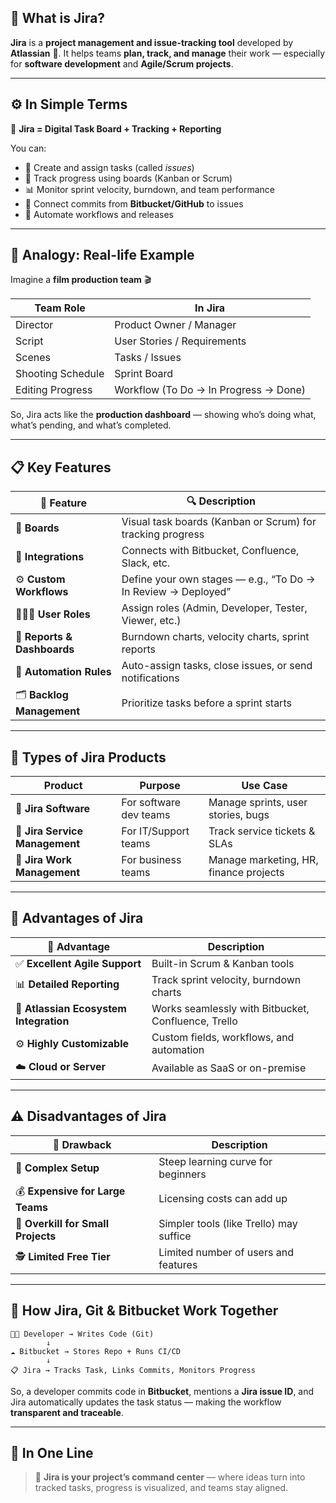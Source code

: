 ## 🧩 **What is Jira?**

**Jira** is a **project management and issue-tracking tool** developed by **Atlassian** 🏢.
It helps teams **plan, track, and manage** their work — especially for **software development** and **Agile/Scrum projects**.

---

## ⚙️ **In Simple Terms**

🔹 **Jira = Digital Task Board + Tracking + Reporting**

You can:

* 📝 Create and assign tasks (called *issues*)
* 🔄 Track progress using boards (Kanban or Scrum)
* 📊 Monitor sprint velocity, burndown, and team performance
* 🔗 Connect commits from **Bitbucket/GitHub** to issues
* 🚀 Automate workflows and releases

---

## 🧠 **Analogy: Real-life Example**

Imagine a **film production team** 🎬

| Team Role         | In Jira                               |
| ----------------- | ------------------------------------- |
| Director          | Product Owner / Manager               |
| Script            | User Stories / Requirements           |
| Scenes            | Tasks / Issues                        |
| Shooting Schedule | Sprint Board                          |
| Editing Progress  | Workflow (To Do → In Progress → Done) |

So, Jira acts like the **production dashboard** — showing who’s doing what, what’s pending, and what’s completed.

---

## 📋 **Key Features**

| 🧱 Feature                  | 🔍 Description                                                |
| --------------------------- | ------------------------------------------------------------- |
| 📅 **Boards**               | Visual task boards (Kanban or Scrum) for tracking progress    |
| 🔗 **Integrations**         | Connects with Bitbucket, Confluence, Slack, etc.              |
| ⚙️ **Custom Workflows**     | Define your own stages — e.g., “To Do → In Review → Deployed” |
| 🧍‍♂️👥 **User Roles**      | Assign roles (Admin, Developer, Tester, Viewer, etc.)         |
| 🧩 **Reports & Dashboards** | Burndown charts, velocity charts, sprint reports              |
| 🤖 **Automation Rules**     | Auto-assign tasks, close issues, or send notifications        |
| 🗂️ **Backlog Management**  | Prioritize tasks before a sprint starts                       |

---

## 🧭 **Types of Jira Products**

| Product                        | Purpose                | Use Case                               |
| ------------------------------ | ---------------------- | -------------------------------------- |
| 🧱 **Jira Software**           | For software dev teams | Manage sprints, user stories, bugs     |
| 🧰 **Jira Service Management** | For IT/Support teams   | Track service tickets & SLAs           |
| 🧩 **Jira Work Management**    | For business teams     | Manage marketing, HR, finance projects |

---

## 💪 **Advantages of Jira**

| 🌟 Advantage                           | Description                                         |
| -------------------------------------- | --------------------------------------------------- |
| ✅ **Excellent Agile Support**          | Built-in Scrum & Kanban tools                       |
| 📊 **Detailed Reporting**              | Track sprint velocity, burndown charts              |
| 🔗 **Atlassian Ecosystem Integration** | Works seamlessly with Bitbucket, Confluence, Trello |
| ⚙️ **Highly Customizable**             | Custom fields, workflows, and automation            |
| ☁️ **Cloud or Server**                 | Available as SaaS or on-premise                     |

---

## ⚠️ **Disadvantages of Jira**

| 🚫 Drawback                        | Description                             |
| ---------------------------------- | --------------------------------------- |
| 🧱 **Complex Setup**               | Steep learning curve for beginners      |
| 💰 **Expensive for Large Teams**   | Licensing costs can add up              |
| 🧩 **Overkill for Small Projects** | Simpler tools (like Trello) may suffice |
| 🕵️ **Limited Free Tier**          | Limited number of users and features    |

---

## 🧭 **How Jira, Git & Bitbucket Work Together**

```
👩‍💻 Developer → Writes Code (Git)
        ↓
☁️ Bitbucket → Stores Repo + Runs CI/CD
        ↓
📋 Jira → Tracks Task, Links Commits, Monitors Progress
```

So, a developer commits code in **Bitbucket**, mentions a **Jira issue ID**, and Jira automatically updates the task status — making the workflow **transparent and traceable**.

---

## 🧠 **In One Line**

> 🧭 **Jira is your project’s command center** — where ideas turn into tracked tasks, progress is visualized, and teams stay aligned.
